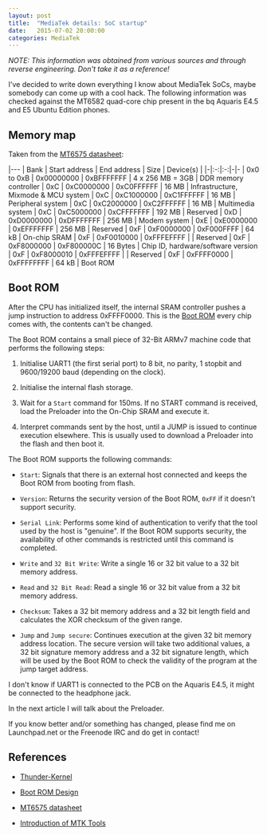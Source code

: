 ```yaml
---
layout: post
title:  "MediaTek details: SoC startup"
date:   2015-07-02 20:00:00
categories: MediaTek
---
```



*NOTE: This information was obtained from various sources and through reverse engineering. Don't take it as a reference!*


I've decided to write down everything I know about MediaTek SoCs, maybe somebody can come up with a cool hack. The following information was checked against the MT6582 quad-core chip present in the bq Aquaris E4.5 and E5 Ubuntu Edition phones.


## Memory map

Taken from the [MT6575 datasheet][mt6575-datasheet]:

|---
| Bank | Start address | End address | Size | Device(s) |
|-|:-:|:-:|-|-
| 0x0 to 0xB | 0x00000000 | 0xBFFFFFFF | 4 x 256 MB = 3GB | DDR memory controller
| 0xC        | 0xC0000000 | 0xC0FFFFFF | 16 MB            | Infrastructure, Mixmode & MCU system
| 0xC        | 0xC1000000 | 0xC1FFFFFF | 16 MB            | Peripheral system
| 0xC        | 0xC2000000 | 0xC2FFFFFF | 16 MB            | Multimedia system
| 0xC        | 0xC5000000 | 0xCFFFFFFF | 192 MB           | Reserved
| 0xD        | 0xD0000000 | 0xDFFFFFFF | 256 MB           | Modem system
| 0xE        | 0xE0000000 | 0xEFFFFFFF | 256 MB           | Reserved
| 0xF        | 0xF0000000 | 0xF000FFFF | 64 kB            | On-chip SRAM
| 0xF        | 0xF0010000 | 0xFFFEFFFF |                  | Reserved
| 0xF        | 0xF8000000 | 0xF800000C | 16 Bytes         | Chip ID, hardware/software version
| 0xF        | 0xF8000010 | 0xFFFEFFFF |                  | Reserved
| 0xF        | 0xFFFF0000 | 0xFFFFFFFF | 64 kB            | Boot ROM


## Boot ROM

After the CPU has initialized itself, the internal SRAM controller pushes a jump instruction to address 0xFFFF0000. This is the [Boot ROM][bootrom] every chip comes with, the contents can't be changed.

The Boot ROM contains a small piece of 32-Bit ARMv7 machine code that performs the following steps:

1. Initialise UART1 (the first serial port) to 8 bit, no parity, 1 stopbit and 9600/19200 baud (depending on the clock).

2. Initialise the internal flash storage.

3. Wait for a `Start` command for 150ms. If no START command is received, load the Preloader into the On-Chip SRAM and execute it.

4. Interpret commands sent by the host, until a JUMP is issued to continue execution elsewhere. This is usually used to download a Preloader into the flash and then boot it.


The Boot ROM supports the following commands:

* `Start`: Signals that there is an external host connected and keeps the Boot ROM from booting from flash.

* `Version`: Returns the security version of the Boot ROM, `0xFF` if it doesn't support security.

* `Serial Link`: Performs some kind of authentication to verify that the tool used by the host is "genuine". If the Boot ROM supports security, the availability of other commands is restricted until this command is completed.

* `Write` and `32 Bit Write`: Write a single 16 or 32 bit value to a 32 bit memory address.

* `Read` and `32 Bit Read`: Read a single 16 or 32 bit value from a 32 bit memory address.

* `Checksum`: Takes a 32 bit memory address and a 32 bit length field and calculates the XOR checksum of the given range.

* `Jump` and `Jump secure`: Continues execution at the given 32 bit memory address location. The secure version will take two additional values, a 32 bit signature memory address and a 32 bit signature length, which will be used by the Boot ROM to check the validity of the program at the jump target address.


I don't know if UART1 is connected to the PCB on the Aquaris E4.5, it might be connected to the headphone jack.

In the next article I will talk about the Preloader.

If you know better and/or something has changed, please find me on Launchpad.net or the Freenode IRC and do get in contact!


## References

- [Thunder-Kernel][thunderkernel]

- [Boot ROM Design][bootrom]

- [MT6575 datasheet][mt6575-datasheet]

- [Introduction of MTK Tools][mtk-tools]



[thunderkernel]: https://github.com/suribi/Thunder-Kernel

[bootrom]: http://read.pudn.com/downloads119/sourcecode/comm/mtk/507390/System_and_Debug/System_Service/BROM_Design_V2.0.0.pdf

[mt6575-datasheet]: https://github.com/EnJens/MediaTek-documents/raw/master/MTK-Mediatek-Alps-Documents/MT6575%20HSPA%20Smartphone%20Application%20Processor%20Datasheet%200.91.pdf

[mtk-tools]: http://wenku.baidu.com/view/d44d5cd9ad51f01dc281f129.html